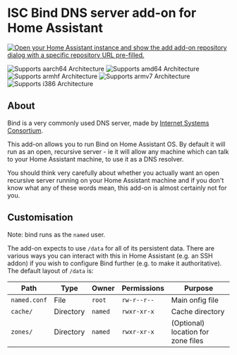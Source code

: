 # ISC Bind DNS server add-on for Home Assistant

[![Open your Home Assistant instance and show the add add-on repository dialog with a specific repository URL pre-filled.](https://my.home-assistant.io/badges/supervisor_add_addon_repository.svg)](https://my.home-assistant.io/redirect/supervisor_add_addon_repository/?repository_url=https%3A%2F%2Fgithub.com%2Fcmsj%2Faddon-bind)

![Supports aarch64 Architecture][aarch64-shield]
![Supports amd64 Architecture][amd64-shield]
![Supports armhf Architecture][armhf-shield]
![Supports armv7 Architecture][armv7-shield]
![Supports i386 Architecture][i386-shield]

## About

Bind is a very commonly used DNS server, made by [Internet Systems Consortium](https://www.isc.org).

This add-on allows you to run Bind on Home Assistant OS. By default it will run as an open, recursive server - ie it will allow any machine which can talk to your Home Assistant machine, to use it as a DNS resolver.

You should think very carefully about whether you actually want an open recursive server running on your Home Assistant machine and if you don't know what any of these words mean, this add-on is almost certainly not for you.

## Customisation

Note: bind runs as the `named` user.

The add-on expects to use `/data` for all of its persistent data. There are various ways you can interact with this in Home Assistant (e.g. an SSH addon) if you wish to configure Bind further (e.g. to make it authoritative). The default layout of `/data` is:

| Path  | Type | Owner | Permissions | Purpose |
| ------------- | ------------- | ------------- | ------------- | ------------- |
| `named.conf`  | File  | `root` | `rw-r--r--` | Main onfig file |
| `cache/` | Directory | `named` | `rwxr-xr-x` | Cache directory |
| `zones/` | Directory | `named` | `rwxr-xr-x` | (Optional) location for zone files |




[aarch64-shield]: https://img.shields.io/badge/aarch64-yes-green.svg
[amd64-shield]: https://img.shields.io/badge/amd64-yes-green.svg
[armhf-shield]: https://img.shields.io/badge/armhf-yes-green.svg
[armv7-shield]: https://img.shields.io/badge/armv7-yes-green.svg
[i386-shield]: https://img.shields.io/badge/i386-yes-green.svg